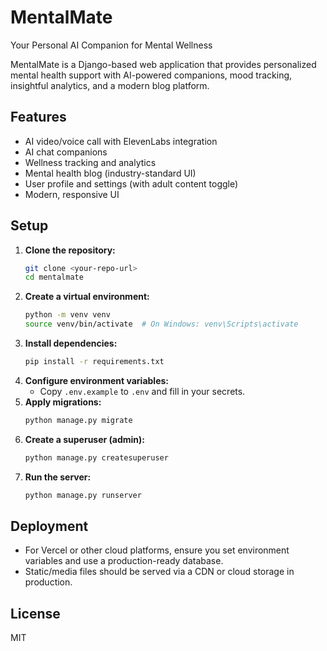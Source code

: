 # MentalMate

Your Personal AI Companion for Mental Wellness

MentalMate is a Django-based web application that provides personalized mental health support with AI-powered companions, mood tracking, insightful analytics, and a modern blog platform.

## Features
- AI video/voice call with ElevenLabs integration
- AI chat companions
- Wellness tracking and analytics
- Mental health blog (industry-standard UI)
- User profile and settings (with adult content toggle)
- Modern, responsive UI

## Setup
1. **Clone the repository:**
   ```sh
   git clone <your-repo-url>
   cd mentalmate
   ```
2. **Create a virtual environment:**
   ```sh
   python -m venv venv
   source venv/bin/activate  # On Windows: venv\Scripts\activate
   ```
3. **Install dependencies:**
   ```sh
   pip install -r requirements.txt
   ```
4. **Configure environment variables:**
   - Copy `.env.example` to `.env` and fill in your secrets.
5. **Apply migrations:**
   ```sh
   python manage.py migrate
   ```
6. **Create a superuser (admin):**
   ```sh
   python manage.py createsuperuser
   ```
7. **Run the server:**
   ```sh
   python manage.py runserver
   ```

## Deployment
- For Vercel or other cloud platforms, ensure you set environment variables and use a production-ready database.
- Static/media files should be served via a CDN or cloud storage in production.

## License
MIT 